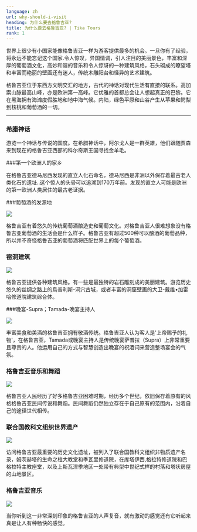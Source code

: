 ```yaml
---
language: zh
url: why-should-i-visit
heading: 为什么要去格鲁吉亚?
title: 为什么要去格鲁吉亚? | Tika Tours
rank: 1
---
```

<div class="row content-row"><!-- 1053 (1)-->

</div>

<div class="row content-row"><!-- 1054 (2)-->
<div class="col-12 col-sm-6 col-md-6"><!-- 1430 -->

世界上很少有小国家能像格鲁吉亚一样为游客提供最多的机会。一旦你有了经验，将永远不能忘记这个国家.令人惊叹，异国情调，引人注目的美丽景色，丰富和深厚的葡萄酒文化，高妙和谐的音乐和令人惊讶的一种建筑风格，石头砌成的瞭望塔和丰富而艳丽的壁画还有迷人，传统木雕阳台和怪异的艺术建筑。
</div>

<div class="col-12 col-sm-6 col-md-6"><!-- 1431 -->

格鲁吉亚位于东西方文明交汇的地方，古代的神话对现代生活有直接的联系。高加索山脉最高山峰，亦是欧洲第一高峰。它优雅的首都总会让人想起真正的巴黎。它在黑海拥有海滩度假胜地和地中海气候。内陆，绿色平原和山谷产生从苹果和鳄梨到核桃和葡萄酒的一切。

</div>

</div>

<div class="row content-row"><!-- 1055 (3)-->
<div class="col-12"><!-- 1432 -->

* * *

</div>

</div>

<div class="row content-row"><!-- 1056 (4)-->
<div class="col-12 col-sm-6 col-md-6"><!-- 1433 -->

### 希腊神话

游览一个神话与传说的国度。在希腊神话中，阿尔戈人是一群英雄，他们跟随贾森来到现在的格鲁吉亚西部的科尔奇斯王国寻找金羊毛。


</div>

<div class="col-12 col-sm-6 col-md-6"><!-- 1434 -->

###第一个欧洲人的家乡


在格鲁吉亚德马尼西发现的直立人化石命名，德马尼西是非洲以外保存着最古老人类化石的遗址..这个惊人的头骨可以追溯到170万年前。发现的直立人可能是欧洲的第一欧洲人类居住的最古老证据。

</div>

</div>

<div class="row content-row"><!-- 1057 (5)-->
<div class="col-12 col-sm-6 col-md-6"><!-- 1435 -->

###葡萄酒的发源地


![](/library/content/img30.jpg)

格鲁吉亚有着悠久的传统葡萄酒酿造史和葡萄文化。对格鲁吉亚人很难想象没有格鲁吉亚葡萄酒的生活会是什么样子。格鲁吉亚有超过500种可以酿酒的葡萄品种，所以并不奇怪格鲁吉亚的葡萄酒将匹配世界上的每个葡萄酒。


</div>

<div class="col-12 col-sm-6 col-md-6"><!-- 1436 -->

### 窑洞建筑


![](/library/content/img29.jpg)

格鲁吉亚提供各种建筑风格。有一些是最独特的岩石雕刻成的美丽建筑。游览历史悠久的丝绸之路上的烏普利斯-洞穴古城，或者丰富的洞窟壁画的大卫-戴维•加雷哈修道院建筑综合体。


</div>

</div>

<div class="row content-row"><!-- 1058 (6)-->
<div class="col-12 col-sm-6 col-md-6"><!-- 1437 -->

###晚宴-Supra；Tamada-晚宴主持人


![](/library/content/img31.jpg)

丰富美食和美酒的格鲁吉亚拥有敬酒传统。格鲁吉亚人认为客人是'上帝赐予的礼物'，在格鲁吉亚，Tamada或晚宴主持人是传统晚宴萨普拉（Supra）上非常重要且尊贵的人。他运用自己的方式与智慧创造出晚宴的祝酒词来营造整场宴会的气氛。


</div>

<div class="col-12 col-sm-6 col-md-6"><!-- 1438 -->

### 格鲁吉亚音乐和舞蹈


![](/library/content/img33.jpg)

格鲁吉亚人民经历了好多格鲁吉亚困难时期，经历多个世纪，依旧保存着原有的风格格鲁吉亚民间传说和舞蹈。民间舞蹈仍然独立存在于自己原有的范围内，沿着自己的途径世代相传。

</div>

</div>

<div class="row content-row"><!-- 1059 (7)-->
<div class="col-12 col-sm-6 col-md-6"><!-- 1439 -->

### 联合国教科文组织世界遗产


![](/library/content/img34.jpg)

访问格鲁吉亚最重要的历史文化遗址，被列入了联合国教科文组织非物质遗产名录，姆茨赫塔的生命之柱大教堂和季瓦里修道院，在库塔伊西,格拉特修道院和巴格拉特主教座堂，以及上斯瓦涅季地区一处带有典型中世纪式样的村落和塔状房屋的山地景区。
</div>

<div class="col-12 col-sm-6 col-md-6"><!-- 1440 -->

### 格鲁吉亚音乐


![](/library/content/img32.jpg)

当你听到这一非常深刻印象的格鲁吉亚的人声复音，就有激动的感觉还有它听起来真是让人有种畅快的感觉。


</div>

</div>

